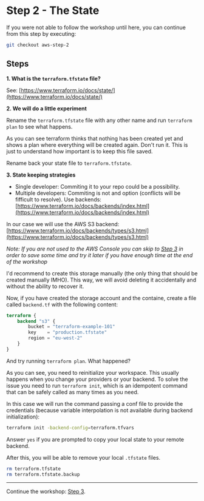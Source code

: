 # Step 2 - The State

If you were not able to follow the workshop until here, you can continue from this step by executing:

```bash
git checkout aws-step-2
```

## Steps

**1\. What is the `terraform.tfstate` file?**

See: [https://www.terraform.io/docs/state/](https://www.terraform.io/docs/state/)

**2\. We will do a little experiment**

Rename the `terraform.tfstate` file with any other name and run `terraform plan` to see what happens.

As you can see terraform thinks that nothing has been created yet and shows a plan
where everything will be created again. Don't run it. This is just to understand how
important is to keep this file saved.

Rename back your state file to `terraform.tfstate`.

**3\. State keeping strategies**

- Single developer: Commiting it to your repo could be a possibility.
- Multiple developers: Commiting is not and option (conflicts will be fifficult to resolve). Use backends: [https://www.terraform.io/docs/backends/index.html](https://www.terraform.io/docs/backends/index.html)

In our case we will use the AWS S3 backend:
[https://www.terraform.io/docs/backends/types/s3.html](https://www.terraform.io/docs/backends/types/s3.html)

*Note: If you are not used to the AWS Console you can skip to [Step 3](https://github.com/artberri/101-terraform/tree/master/guide/aws/step-3.md) in order to save some time and try it later if you have enough time at the end of the workshop*

I'd recommend to create this storage manually (the only thing that should be created manually IMHO). This way,
we will avoid deleting it accidentally and without the ability to recover it.

Now, if you have created the storage account and the containe, create a file called `backend.tf` with the following content:

```tf
terraform {
    backend "s3" {
        bucket = "terraform-example-101"
        key    = "production.tfstate"
        region = "eu-west-2"
    }
}
```

And try running `terraform plan`. What happened?

As you can see, you need to reinitialize your workspace. This usually happens when you change your providers
or your backend. To solve the issue you need to run `terraform init`, which is an idempotent command that
can be safely called as many times as you need.

In this case we will run the command passing a conf file to provide the credentials (because variable interpolation
is not available during backend initialization):

```bash
terraform init -backend-config=terraform.tfvars
```

Answer `yes` if you are prompted to copy your local state to your remote backend.

After this, you will be able to remove your local `.tfstate` files.

```bash
rm terraform.tfstate
rm terraform.tfstate.backup
```

---

Continue the workshop: [Step 3](https://github.com/artberri/101-terraform/tree/master/guide/aws/step-3.md).
